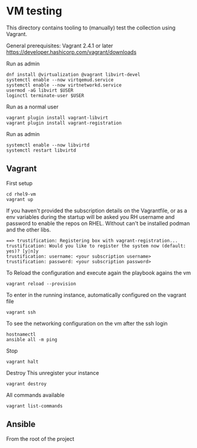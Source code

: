 # VM testing

This directory contains tooling to (manually) test the collection using Vagrant.

General prerequisites:
Vagrant 2.4.1 or later https://developer.hashicorp.com/vagrant/downloads

Run as admin 
```
dnf install @virtualization @vagrant libvirt-devel
systemctl enable --now virtqemud.service
systemctl enable --now virtnetworkd.service
usermod -aG libvirt $USER
loginctl terminate-user $USER
```
Run as a normal user
```
vagrant plugin install vagrant-libvirt
vagrant plugin install vagrant-registration
```
Run as admin
```
systemctl enable --now libvirtd
systemctl restart libvirtd
```

## Vagrant
First setup
```
cd rhel9-vm
vagrant up
```

If you haven't provided the subscription details on the Vagrantfile, or as a env variables
during the startup will be asked you RH username and password to enable the repos on RHEL.
Without can't be installed podman and the other libs.
```
==> trustification: Registering box with vagrant-registration...
trustification: Would you like to register the system now (default: yes)? [y|n]y
trustification: username: <your subscription username>
trustification: password: <your subscription password>
```

To Reload the configuration and execute again the playbook agains the vm
```
vagrant reload --provision
```

To enter in the running instance, automatically configured on the vagrant file
```
vagrant ssh
```
To see the networking configuration on the vm after the ssh login
```
hostnamectl
ansible all -m ping
```

Stop
```
vagrant halt
```

Destroy
This unregister your instance
```
vagrant destroy
```



All commands available
```
vagrant list-commands
```


## Ansible 
From the root of the project
